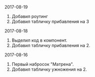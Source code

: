 2017-08-19
1. Добавил роутинг
2. Добавил табличку прибавления на 3

2017-08-18
1. Выделил код в компонент.
2. Добавил табличку прибавления на 2.

2017-08-16
1. Первый набросок "Матрена".
2. Добавил табличку ужножения на 2.
